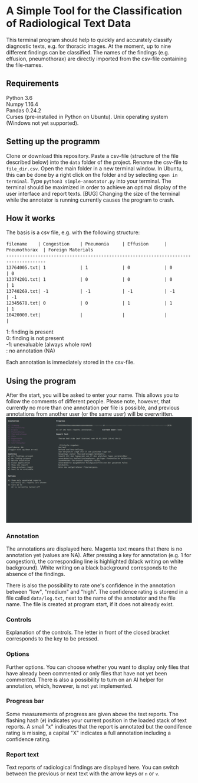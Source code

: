 # A Simple Tool for the Classification of Radiological Text Data

This terminal program should help to quickly and accurately classify diagnostic texts, e.g. for thoracic images. At the moment, up to nine different findings can be classified. The names of the findings (e.g. effusion, pneumothorax) are directly imported from the csv-file containing the file-names. 

## Requirements 
Python 3.6  
Numpy 1.16.4  
Pandas 0.24.2  
Curses (pre-installed in Python on Ubuntu).
Unix operating system (Windows not yet supported).

## Setting up the programm
Clone or download this repository. Paste a csv-file (structure of the file described below) into the `data` folder of the project. Rename the csv-file to `file_dir.csv`. Open the main folder in a new terminal window. In Ubuntu, this can be done by a right click on the folder and by selecting `open in terminal`. Type `python3 simple-annotator.py` into your terminal. The terminal should be maximized in order to achieve an optimal display of the user interface and report texts. 
[BUG] Changing the size of the terminal while the annotator is running currently causes the program to crash.

## How it works

The basis is a csv file, e.g. with the following structure:  

               
    filename    | Congestion    | Pneumonia     | Effusion      | Pneumothorax  | Foreign Materials
    -------------------------------------------------------------------------------------
    13764005.txt| 1             | 1             | 0             | 0             | 0 
    13374201.txt| 1             | 0             | 0             | 0             | 1
    13740269.txt| -1            | -1            | -1            | -1            | -1
    12345678.txt| 0             | 0             | 1             | 1             | 1 
    10420000.txt|               |               |               |               | 
    
  1: finding is present  
  0: finding is not present  
 -1: unevaluable (always whole row)  
 <empty>: no annotation (NA)  
    
Each annotation is immediately stored in the csv-file.

## Using the program
After the start, you will be asked to enter your name. This allows you to follow the comments of different people. Please note, however, that currently no more than one annotation per file is possible, and previous annotations from another user (or the same user) will be overwritten. 
![Screenshot of the Application](screenshot_application.png)

### Annotation
The annotations are displayed here. Magenta text means that there is no annotation yet (values are NA). After pressing a key for annotation (e.g. 1 for congestion), the corresponding line is highlighted (black writing on white background). White writing on a black background corresponds to the absence of the findings.   
  
There is also the possibility to rate one's confidence in the annotation between "low", "medium" and "high". The confidence rating is storend in a file called `data/log.txt`, next to the name of the annotator and the file name. The file is created at program start, if it does not already exist. 

### Controls
Explanation of the controls. The letter in front of the closed bracket corresponds to the key to be pressed. 

### Options
Further options. You can choose whether you want to display only files that have already been commented or only files that have not yet been commented. There is also a possibility to turn on an AI helper for annotation, which, however, is not yet implemented. 

### Progress bar
Some measurements of progress are given above the text reports. The flashing hash (`#`) indicates your current position in the loaded stack of text reports. A small "x" indicates that the report is annotated but the condifence rating is missing, a capital "X" indicates a full annotation including a confidence rating.  

### Report text
Text reports of radiological findings are displayed here. You can switch between the previous or next text with the arrow keys or `n` or `v`.
